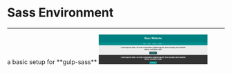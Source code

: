 # Sass Environment
<hr/>
a basic setup for **gulp-sass** 


<img src="https://github.com/Similien/Sass_environment/blob/master/src/images/site.png" width=50%>
